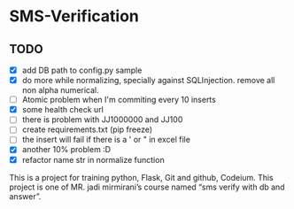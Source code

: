 # SMS-Verification

## TODO
- [X] add DB path to config.py sample
- [X] do more while normalizing, specially against SQLInjection. remove all non alpha numerical.
- [ ] Atomic problem when I'm commiting every 10 inserts
- [X] some health check url
- [ ] there is problem with JJ1000000 and JJ100
- [ ] create requirements.txt (pip freeze)
- [ ] the insert will fail if there is a ' or " in excel file
- [X] another 10% problem :D
- [X] refactor name str in normalize function

This is a project for training python, Flask, Git and github, Codeium.
This project is one of MR. jadi mirmirani’s course named “sms verify with db and answer”.


